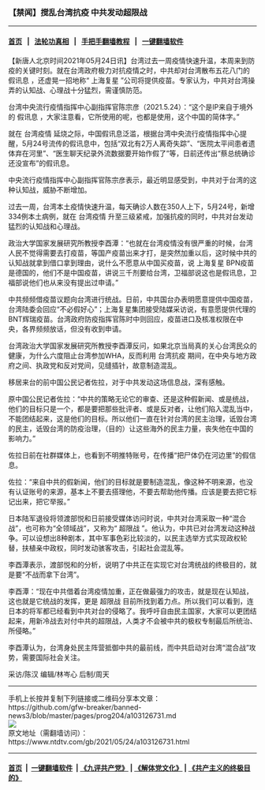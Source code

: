 ### 【禁闻】搅乱台湾抗疫 中共发动超限战
------------------------

#### [首页](https://github.com/gfw-breaker/banned-news3/blob/master/README.md) &nbsp;&nbsp;|&nbsp;&nbsp; [法轮功真相](https://github.com/begood0513/basic/blob/master/README.md)  &nbsp;&nbsp;|&nbsp;&nbsp; [手把手翻墙教程](https://github.com/gfw-breaker/guides/wiki)  &nbsp;&nbsp;|&nbsp;&nbsp; [一键翻墙软件](https://github.com/gfw-breaker/nogfw/blob/master/README.md)  



<div><div class="post_content" itemprop="articleBody">
 <p>
  【新唐人北京时间2021年05月24日讯】台湾过去一周疫情快速升温，本周来到防疫的关键时刻。就在台湾政府极力对抗疫情之时，中共却对台湾散布五花八门的
  <ok href="https://www.ntdtv.com/gb/假讯息.htm">
   假讯息
  </ok>
  ，还虚晃一招地称“
  <ok href="https://www.ntdtv.com/gb/上海复星.htm">
   上海复星
  </ok>
  ”公司将提供疫苗。专家认为，中共对台湾操弄的认知战、心理战十分猛烈，需谨慎防范。
 </p>
 <p>
  台湾中央流行疫情指挥中心副指挥官陈宗彦（2021.5.24）：“这个是IP来自于境外的
  <ok href="https://www.ntdtv.com/gb/假讯息.htm">
   假讯息
  </ok>
  ，大家注意看，它所使用的呢，也都是使用，这个中国的简体字。”
 </p>
 <p>
  就在
  <ok href="https://www.ntdtv.com/gb/台湾疫情.htm">
   台湾疫情
  </ok>
  延烧之际，中国假讯息泛滥，根据台湾中央流行疫情指挥中心提醒，5月24号流传的假讯息中，包括“双北有2万人离奇失踪”、“医院太平间患者遗体弃在河里”、“医生聊天纪录外流数据要开始作假了”等，日前还传出“蔡总统确诊还没宣布”的假讯息。
 </p>
 <p>
  中央流行疫情指挥中心副指挥官陈宗彦表示，最近明显感受到，中共对于台湾的这种认知战，威胁不断增加。
 </p>
 <p>
  过去一周，台湾本土疫情快速升温，每天确诊人数在350人上下，5月24号，新增334例本土病例，就在
  <ok href="https://www.ntdtv.com/gb/台湾疫情.htm">
   台湾疫情
  </ok>
  升至三级紧戒，加强抗疫的同时，中共对台发动猛烈的认知战和心理战。
 </p>
 <p>
  政治大学国家发展研究所教授李酉潭：“也就在台湾疫情没有很严重的时候，台湾人民不觉得需要去打疫苗，等国产疫苗出来才打，是突然加重以后，这时候中共的认知战就拿到借口拿到理由，说什么不愿意从中国买疫苗，说
  <ok href="https://www.ntdtv.com/gb/上海复星.htm">
   上海复星
  </ok>
  BPN疫苗是德国的，他们不是中国疫苗，讲说三千剂要给台湾，卫福部说这也是假讯息，卫福部说他们也从来没有提出过申请。”
 </p>
 <p>
  中共频频借疫苗议题向台湾进行统战。日前，中共国台办表明愿意提供中国疫苗，台湾陆委会回应“不必假好心”；上海复星集团接受陆媒采访说，有意愿提供代理的BNT辉瑞疫苗。台湾政府防疫指挥官陈时中则回应，疫苗进口及核准权限在中央，各界频频放话，但没有收到申请。
 </p>
 <p>
  台湾政治大学国家发展研究所教授李酉潭反问，如果北京当局真的关心台湾民众的健康，为什么六度阻止台湾参加WHA，反而利用
  <ok href="https://www.ntdtv.com/gb/台湾抗疫.htm">
   台湾抗疫
  </ok>
  期间，在中央与地方政府之间、执政党和反对党间，见缝插针，故意制造混乱。
 </p>
 <p>
  移居来台的前中国公民记者佐拉，对于中共发动这场信息战，深有感触。
 </p>
 <p>
  原中国公民记者佐拉：“中共的策略无论它的审查、还是这种假新闻、或是统战，他们的目标只是一个，都是要把那些批评者、或是反对者，让他们陷入混乱当中，不能团结起来，这是他们的目标。所以他们一直在针对台湾的民主治理，诋毁台湾的民主，诋毁台湾的防疫治理，（目的）让这些海外的民主力量，丧失他在中国的影响力。”
 </p>
 <p>
  佐拉日前在社群媒体上，也看到不明推特账号，在传播“把尸体仍在河边里”的假信息。
 </p>
 <p>
  佐拉：“来自中共的假新闻，他们的目标就是要制造混乱，像这种不明来源，也没有认证账号的来源，基本上不要去搭理他，不要去帮助他传播。应该是要去把它标记出来，把它举报。”
 </p>
 <p>
  日本陆军退役将领渡部悦和日前接受媒体访问时说，中共对台湾采取一种“混合战”，也可称为“全领域战”，又称为“
  <ok href="https://www.ntdtv.com/gb/超限战.htm">
   超限战
  </ok>
  ”。他认为，中共已对台湾发动这种战争。可以设想出8种剧本，其中军事色彩比较淡的，以民主选举方式实现政权轮替，扶植亲中政权，同时发动骇客攻击，引起社会混乱等。
 </p>
 <p>
  李酉潭表示，渡部悦和的分析，说明了中共正在实现它对台湾统战的终极目的，就是要“不战而拿下台湾”。
 </p>
 <p>
  李酉潭：“现在中共借着台湾疫情加重，正在做最强力的攻击，就是现在认知战，这也就是它统战的发挥，更是
  <ok href="https://www.ntdtv.com/gb/超限战.htm">
   超限战
  </ok>
  目前所找到着力点。所以我们可以看到，连日本的将军都已经看到中共对台的侵略了。我呼吁自由民主国家，大家可以更团结起来，用新冷战去对付中共的超限战，人类才不会被中共的极权专制最后所统治、所侵略。”
 </p>
 <p>
  李酉潭认为，台湾身处民主阵营抵御中共的最前线，而中共启动对台湾“混合战”攻势，需要国际社会关注。
 </p>
 <p>
  采访/陈汉 编辑/林岑心 后制/周天
 </p>
 <div class="single_ad">
 </div>
</div>
</div>
<hr/>
手机上长按并复制下列链接或二维码分享本文章：<br/>
https://github.com/gfw-breaker/banned-news3/blob/master/pages/prog204/a103126731.md <br/>
<a href='https://github.com/gfw-breaker/banned-news3/blob/master/pages/prog204/a103126731.md'><img src='https://github.com/gfw-breaker/banned-news3/blob/master/pages/prog204/a103126731.md.png'/></a> <br/>
原文地址（需翻墙访问）：https://www.ntdtv.com/gb/2021/05/24/a103126731.html


------------------------
#### [首页](https://github.com/gfw-breaker/banned-news3/blob/master/README.md) &nbsp;|&nbsp; [一键翻墙软件](https://github.com/gfw-breaker/nogfw/blob/master/README.md) &nbsp;| [《九评共产党》](https://github.com/gfw-breaker/9ping.md/blob/master/README.md#九评之一评共产党是什么) | [《解体党文化》](https://github.com/gfw-breaker/jtdwh.md/blob/master/README.md) | [《共产主义的终极目的》](https://github.com/gfw-breaker/gczydzjmd.md/blob/master/README.md)


<img src='http://gfw-breaker.win/banned-news3/pages/prog204/a103126731.md' width='0px' height='0px'/>